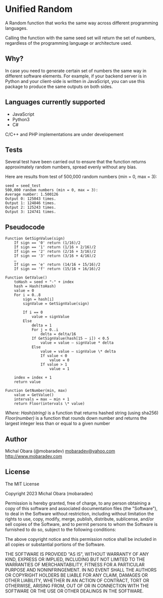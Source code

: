 # Unified Random
A Random function that works the same way across different programming languages.

Calling the function with the same seed set will return the set of numbers, regardless of the programming language or architecture used.


## Why?

In case you need to generate certain set of numbers the same way in different software elements. For example, if your backend server is in Python and your client-side is written in JavaScript, you can use this package to produce the same outputs on both sides.

## Languages currently supported
- JavaScript
- Python3
- C#

C/C++ and PHP implementations are under developement

## Tests
Several test have been carried out to ensure that the function returns approximately random numbers, spread evenly without any bias.

Here are results from test of 500,000 random numbers (min = 0, max = 3):
```
seed = seed_test
500,000 random numbers (min = 0, max = 3):
Average number: 1.500126
Output 0: 125043 times.
Output 1: 124846 times.
Output 2: 125243 times.
Output 3: 124741 times.
```

## Pseudocode
```
Function GetSignValue(sign)
    If sign == '0' return (1/16)/2
    If sign == '1' return (1/16 + 2/16)/2
    If sign == '2' return (2/16 + 3/16)/2
    If sign == '3' return (3/16 + 4/16)/2
    …
    If sign == 'e' return (14/16 + 15/16)/2
    If sign == 'f' return (15/16 + 16/16)/2

Function GetValue()
    toHash = seed + "-" + index
    hash = Hash(toHash)
    value = 0
    For i = 0..8
        sign = hash[i]
        signValue = GetSignValue(sign)
        
        If i == 0
            value = signValue
        Else
            delta = 1
            For j = 0..i
                delta = delta/16
            If GetSignValue(hash[15 – i]) < 0.5
                value = value – signValue * delta
            Else
                value = value – signValue \* delta
                If value < 0
                    value = 0
                If value > 1
                    value = 1
    
    index = index + 1
    return value

Function GetNumber(min, max)
    value = GetValue()
    intervals = max – min + 1
    return Floor(intervals \* value)
```
_Where:_
_Hash(string)_ is a function that returns hashed string (using sha256)
_Floor(number)_ is a function that rounds down number and returns the largest integer less than or equal to a given number

## Author

Michal Obara (@mobaradev)
[mobaradev@yahoo.com](mailto:mobaradev@yahoo.com)
http://www.mobaradev.com

## License

The MIT License

Copyright 2023 Michal Obara (mobaradev)

Permission is hereby granted, free of charge, to any person obtaining a copy of this software and associated documentation files (the "Software"), to deal in the Software without restriction, including without limitation the rights to use, copy, modify, merge, publish, distribute, sublicense, and/or sell copies of the Software, and to permit persons to whom the Software is furnished to do so, subject to the following conditions:

The above copyright notice and this permission notice shall be included in all copies or substantial portions of the Software.

THE SOFTWARE IS PROVIDED "AS IS", WITHOUT WARRANTY OF ANY KIND, EXPRESS OR IMPLIED, INCLUDING BUT NOT LIMITED TO THE WARRANTIES OF MERCHANTABILITY, FITNESS FOR A PARTICULAR PURPOSE AND NONINFRINGEMENT. IN NO EVENT SHALL THE AUTHORS OR COPYRIGHT HOLDERS BE LIABLE FOR ANY CLAIM, DAMAGES OR OTHER LIABILITY, WHETHER IN AN ACTION OF CONTRACT, TORT OR OTHERWISE, ARISING FROM, OUT OF OR IN CONNECTION WITH THE SOFTWARE OR THE USE OR OTHER DEALINGS IN THE SOFTWARE.
